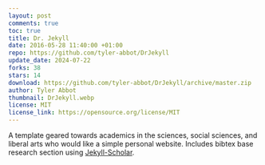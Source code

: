 ```yaml
---
layout: post
comments: true
toc: true
title: Dr. Jekyll
date: 2016-05-28 11:40:00 +01:00
repo: https://github.com/tyler-abbot/DrJekyll
update_date: 2024-07-22
forks: 38
stars: 14
download: https://github.com/tyler-abbot/DrJekyll/archive/master.zip
author: Tyler Abbot
thumbnail: DrJekyll.webp
license: MIT
license_link: https://opensource.org/license/MIT
---
```


A template geared towards academics in the sciences, social sciences, and liberal arts who would like a simple personal website. Includes bibtex base research section using [Jekyll-Scholar](https://github.com/inukshuk/jekyll-scholar).
